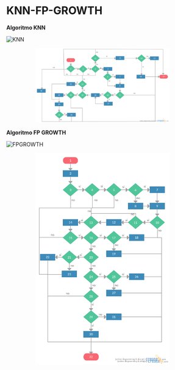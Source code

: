 # KNN-FP-GROWTH

**Algoritmo KNN**

![KNN](../master/Ingenieria/Diagrama_Complejidad_Ciclomatica/knn.PNG)

<p align="center">
  <img src="Ingenieria/Diagrama_Complejidad_Ciclomatica/knn.PNG" width="350"/>
</p>

**Algoritmo FP GROWTH**

![FPGROWTH](../master/Ingenieria/Diagrama_Complejidad_Ciclomatica/FP_GROWTH.PNG)

<p align="center">
  <img src="Ingenieria/Diagrama_Complejidad_Ciclomatica/FP_GROWTH.PNG" width="350"/>
</p>
